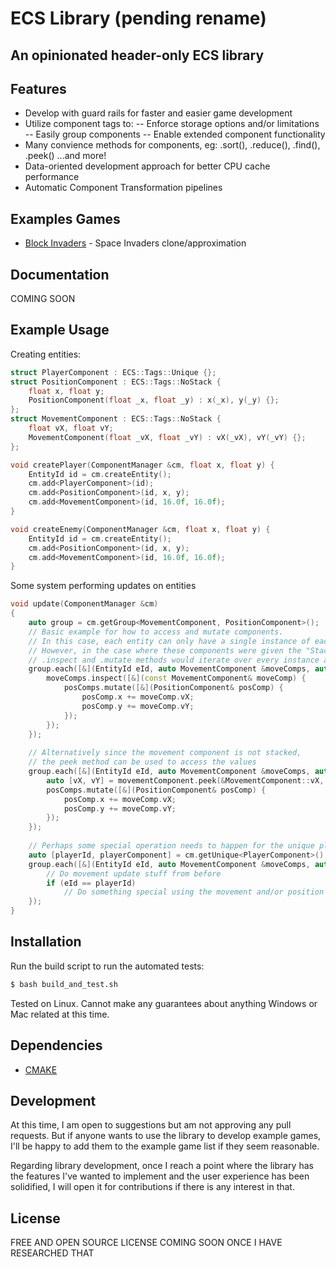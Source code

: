 # ECS Library (pending rename)
## An opinionated header-only ECS library

## Features
- Develop with guard rails for faster and easier game development
- Utilize component tags to:
-- Enforce storage options and/or limitations
-- Easily group components
-- Enable extended component functionality
- Many convience methods for components, eg: .sort(), .reduce(), .find(), .peek() ...and more!
- Data-oriented development approach for better CPU cache performance
- Automatic Component Transformation pipelines

## Examples Games
- [Block Invaders][game_url] - Space Invaders clone/approximation

## Documentation
COMING SOON

## Example Usage
Creating entities:
```cpp
struct PlayerComponent : ECS::Tags::Unique {};
struct PositionComponent : ECS::Tags::NoStack {
    float x, float y;
    PositionComponent(float _x, float _y) : x(_x), y(_y) {};
};
struct MovementComponent : ECS::Tags::NoStack {
    float vX, float vY;
    MovementComponent(float _vX, float _vY) : vX(_vX), vY(_vY) {};
};

void createPlayer(ComponentManager &cm, float x, float y) {
    EntityId id = cm.createEntity();
    cm.add<PlayerComponent>(id);
    cm.add<PositionComponent>(id, x, y);
    cm.add<MovementComponent>(id, 16.0f, 16.0f);
}

void createEnemy(ComponentManager &cm, float x, float y) {
    EntityId id = cm.createEntity();
    cm.add<PositionComponent>(id, x, y);
    cm.add<MovementComponent>(id, 16.0f, 16.0f);
}
```
Some system performing updates on entities
```cpp
void update(ComponentManager &cm)
{
    auto group = cm.getGroup<MovementComponent, PositionComponent>();
    // Basic example for how to access and mutate components.
    // In this case, each entity can only have a single instance of each components
    // However, in the case where these components were given the "Stack" tag, thes
    // .inspect and .mutate methods would iterate over every instance and perform the operation
    group.each([&](EntityId eId, auto MovementComponent &moveComps, auto& PositionComponent &posComps)
        moveComps.inspect([&](const MovementComponent& moveComp) {
            posComps.mutate([&](PositionComponent& posComp) {
                posComp.x += moveComp.vX;
                posComp.y += moveComp.vY;
            });
        });
    });
    
    // Alternatively since the movement component is not stacked, 
    // the peek method can be used to access the values
    group.each([&](EntityId eId, auto MovementComponent &moveComps, auto& PositionComponent &posComps)
        auto [vX, vY] = movementComponent.peek(&MovementComponent::vX, &MovementComponent::vY);
        posComps.mutate([&](PositionComponent& posComp) {
            posComp.x += moveComp.vX;
            posComp.y += moveComp.vY;
        });
    });
    
    // Perhaps some special operation needs to happen for the unique player
    auto [playerId, playerComponent] = cm.getUnique<PlayerComponent>();
    group.each([&](EntityId eId, auto MovementComponent &moveComps, auto& PositionComponent &posComps)
        // Do movement update stuff from before
        if (eId == playerId)
            // Do something special using the movement and/or position components
    });
}
```

## Installation
Run the build script to run the automated tests:
```sh
$ bash build_and_test.sh
```
Tested on Linux. Cannot make any guarantees about anything Windows or Mac related at this time.

## Dependencies
- [CMAKE][cmake_url]

## Development
At this time, I am open to suggestions but am not approving any pull requests.  But if anyone wants to use the library to develop example games, I'll be happy to add them to the example game list if they seem reasonable.

Regarding library development, once I reach a point where the library has the features I've wanted to implement and the user experience has been solidified, I will open it for contributions if there is any interest in that.

## License

FREE AND OPEN SOURCE LICENSE COMING SOON ONCE I HAVE RESEARCHED THAT

[//]: # ()
   [game_url]: <https://github.com/gregoriB/block_invaders-ecs_library_example_game>
   [cmake_url]: <https://cmake.org>